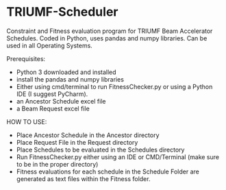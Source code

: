 # TRIUMF-Scheduler
Constraint and Fitness evaluation program for TRIUMF Beam Accelerator Schedules.
Coded in Python, uses pandas and numpy libraries.
Can be used in all Operating Systems.

Prerequisites:
* Python 3 downloaded and installed
* install the pandas and numpy libraries
* Either using cmd/terminal to run FitnessChecker.py or using a Python IDE (I suggest PyCharm).
* an Ancestor Schedule excel file
* a Beam Request excel file

HOW TO USE:
* Place Ancestor Schedule in the Ancestor directory
* Place Request File in the Request directory
* Place Schedules to be evaluated in the Schedules directory
* Run FitnessChecker.py either using an IDE or CMD/Terminal (make sure to be in the proper directory)
* Fitness evaluations for each schedule in the Schedule Folder are generated as text files within the Fitness folder.